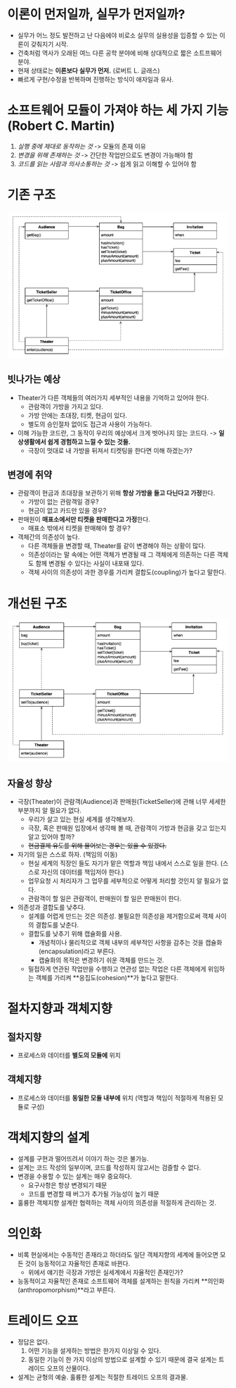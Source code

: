 # 이론이 먼저일까, 실무가 먼저일까?
* 실무가 어느 정도 발전하고 난 다음에야 비로소 실무의 실용성을 입증할 수 있는 이론이 갖춰지기 시작.
* 건축처럼 역사가 오래된 여느 다른 공학 분야에 비해 상대적으로 짧은 소트프웨어 분야.
* 현재 상태로는 **이론보다 실무가 먼저.** (로버트 L. 글래스)
* 빠르게 구현/수정을 반복하며 진행하는 방식이 애자일과 유사.

# 소프트웨어 모듈이 가져야 하는 세 가지 기능 (Robert C. Martin)
1. *실행 중에 제대로 동작하는 것* -> 모듈의 존재 이유
2. *변경을 위해 존재하는 것* -> 간단한 작업만으로도 변경이 가능해야 함
3. *코드를 읽는 사람과 의사소통하는 것* -> 쉽게 읽고 이해할 수 있어야 함

# 기존 구조
![기존 구조](image/1_uml_before.png)  

## 빗나가는 예상
* Theater가 다른 객체들의 여러가지 세부적인 내용을 기억하고 있어야 한다.
  * 관람객이 가방을 가지고 있다.
  * 가방 안에는 초대장, 티켓, 현금이 있다.
  * 별도의 승인절차 없이도 접근과 사용이 가능하다.
* 이해 가능한 코드란, 그 동작이 우리의 예상에서 크게 벗어나지 않는 코드다. -> **일상생활에서 쉽게 경험하고 느낄 수 있는 것들.**
  * 극장이 멋대로 내 가방을 뒤져서 티켓팅을 한다면 이해 하겠는가?
## 변경에 취약
* 관람객이 현금과 초대장을 보관하기 위해 **항상 가방을 들고 다닌다고 가정**한다.
  * 가방이 없는 관람객일 경우?
  * 현금이 없고 카드만 있을 경우?
* 판매원이 **매표소에서만 티켓을 판매한다고 가정**한다.
  * 매표소 밖에서 티켓을 판매해야 할 경우?
* 객체간의 의존성이 높다.
  * 다른 객체들을 변경할 때, Theater를 같이 변경해야 하는 상황이 많다.
  * 의존성이라는 말 속에는 어떤 객체가 변경될 때 그 객체에게 의존하는 다른 객체도 함께 변경될 수 있다는 사실이 내포돼 있다.
  * 객체 사이의 의존성이 과한 경우를 가리켜 결합도(coupling)가 높다고 말한다.

# 개선된 구조
![개선된 구조](image/1_uml_after.png)

## 자율성 향상
* 극장(Theater)이 관람객(Audience)과 판매원(TicketSeller)에 관해 너무 세세한 부분까지 알 필요가 없다.
  * 우리가 살고 있는 현실 세계를 생각해보자.
  * 극장, 혹은 판매원 입장에서 생각해 볼 때, 관람객이 가방과 현금을 갖고 있는지 알고 있어야 할까?
  * ~~현금결제 유도를 위해 물어보는 경우는 있을 수 있겠다.~~
* 자기의 일은 스스로 하자. (책임의 이동)
  * 현실 세계의 직장인 들도 자기가 맡은 역할과 책임 내에서 스스로 일을 한다. (스스로 자신의 데이터를 책임저야 한다.)
  * 업무요청 시 처리자가 그 업무를 세부적으로 어떻게 처리할 것인지 알 필요가 없다.
  * 관람객이 할 일은 관람객이, 판매원이 할 일은 판매원이 한다.
* 의존성과 결합도를 낮추다.
  * 설계를 어렵게 만드는 것은 의존성. 불필요한 의존성을 제거함으로써 객체 사이의 결합도를 낮춘다.
  * 결합도를 낮추기 위해 캡슐화를 사용.
    * 개념적이나 물리적으로 객체 내부의 세부적인 사항을 감추는 것을 캡슐화(encapsulation)라고 부른다.
    * 캡슐화의 목적은 변경하기 쉬운 객체를 만드는 것.
  * 밀접하게 연관된 작업만을 수행하고 연관성 없는 작업은 다른 객체에게 위임하는 객체를 가리켜 **응집도(cohesion)**가 높다고 말한다.

# 절차지향과 객체지향
## 절차지향
* 프로세스와 데이터를 **별도의 모듈에** 위치
## 객체지향
* 프로세스와 데이터를 **동일한 모듈 내부에** 위치 (역할과 책임이 적절하게 적용된 모듈로 구성)

# 객체지향의 설계
* 설계를 구현과 떨어뜨려서 이야기 하는 것은 불가능.
* 설계는 코드 작성의 일부이며, 코드를 작성하지 않고서는 검즐할 수 없다.
* 변경을 수용할 수 있는 설계는 매우 중요하다.
  * 요구사항은 항상 변경되기 때문
  * 코드를 변경할 때 버그가 추가될 가능성이 높기 때문
* 훌륭한 객체지향 설계란 협력하는 객체 사이의 의존성을 적절하게 관리하는 것.

# 의인화
* 비록 현실에서는 수동적인 존재라고 하더라도 일단 객체지향의 세계에 들어오면 모든 것이 능동적이고 자율적인 존재로 바뀐다.
  * 위에서 얘기한 극장과 가방은 실세계에서 자율적인 존재인가?
* 능동적이고 자율적인 존재로 소프트웨어 객체를 설계하는 원칙을 가리켜 **의인화(anthropomorphism)**라고 부른다.

# 트레이드 오프
* 정답은 없다.
  1. 어떤 기능을 설게하는 방법은 한가지 이상일 수 있다.
  2. 동일한 기능이 한 가지 이상의 방법으로 설계할 수 있기 때문에 결국 설계는 트레이드 오프의 산물이다.
* 설계는 균형의 예술. 훌륭한 설계는 적절한 트레이드 오프의 결과물.
